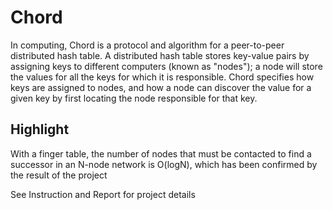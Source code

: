 # Chord

In computing, Chord is a protocol and algorithm for a peer-to-peer distributed hash table. A distributed hash table stores key-value pairs by assigning keys to different computers (known as "nodes"); a node will store the values for all the keys for which it is responsible. Chord specifies how keys are assigned to nodes, and how a node can discover the value for a given key by first locating the node responsible for that key.

## Highlight

With a finger table, the number of nodes that must be contacted to find a successor in an N-node network is O(logN), which has been confirmed by the result of the project

See Instruction and Report for project details
